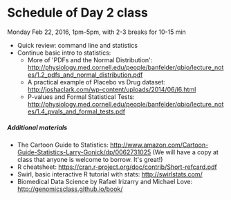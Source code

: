 # Schedule of Day 2 class

Monday Feb 22, 2016, 1pm-5pm, with 2-3 breaks for 10-15 min

- Quick review: command line and statistics
- Continue basic intro to statistics: 
  - More of 'PDFs and the Normal Distribution': http://physiology.med.cornell.edu/people/banfelder/qbio/lecture_notes/1.2_pdfs_and_normal_distribution.pdf
  - A practical example of Placebo vs Drug dataset: http://joshaclark.com/wp-content/uploads/2014/06/l6.html
  - P-values and Formal Statistical Tests: http://physiology.med.cornell.edu/people/banfelder/qbio/lecture_notes/1.4_pvals_and_formal_tests.pdf

##### Additional materials

- The Cartoon Guide to Statistics: http://www.amazon.com/Cartoon-Guide-Statistics-Larry-Gonick/dp/0062731025 (We will have a copy at class that anyone is welcome to borrow. It's great!)
- R cheatsheet: https://cran.r-project.org/doc/contrib/Short-refcard.pdf
- Swirl, basic interactive R tutorial with stats: http://swirlstats.com/
- Biomedical Data Science by Rafael Irizarry and Michael Love: http://genomicsclass.github.io/book/

